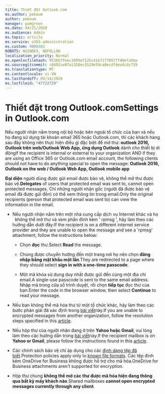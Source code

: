 ```yaml
---
title: Thiết đặt Outlook.com
ms.author: pebaum
author: pebaum
manager: pamgreen
ms.date: 04/21/2020
ms.audience: Admin
ms.topic: article
ms.service: o365-administration
ms.custom: 9000302
ROBOTS: NOINDEX, NOFOLLOW
localization_priority: Normal
ms.openlocfilehash: 953bb7feec3099e7125c41b7177057ff40efa5be
ms.sourcegitcommit: c6692ce0fa1358ec3529e59ca0ecdfdea4cdc759
ms.translationtype: MT
ms.contentlocale: vi-VN
ms.lasthandoff: 09/14/2020
ms.locfileid: "47722729"
---
```

# <a name="settings-in-outlookcom"></a><span data-ttu-id="10403-102">Thiết đặt trong Outlook.com</span><span class="sxs-lookup"><span data-stu-id="10403-102">Settings in Outlook.com</span></span>

<span data-ttu-id="10403-103">Nếu người nhận nằm trong nội bộ hoặc bên ngoài tổ chức của bạn và nếu họ đang sử dụng tài khoản email 365 hoặc Outlook.com, thì các khách hàng sau đây không nên thực hiện điều gì đặc biệt để mở thư: **outlook 2016, Outlook trên web/Outlook Web App, ứng dụng Outlook** dành cho thiết bị di động</span><span class="sxs-lookup"><span data-stu-id="10403-103">If the recipient is internal or external to your organization AND if they are using an Office 365 or Outlook.com email account, the following clients should not have to do anything special to open the message: **Outlook 2016, Outlook on the web / Outlook Web App, Outlook mobile app**</span></span>

<span data-ttu-id="10403-104">**Đại diện** người dùng được gửi email được bảo vệ, không thể mở thư được bảo vệ.</span><span class="sxs-lookup"><span data-stu-id="10403-104">**Delegates** of users that protected email was sent to, cannot open protected messages.</span></span> <span data-ttu-id="10403-105">Chỉ những người nhận gốc (người đã được bảo vệ email đã được gửi đến) có thể xem thông tin trong email.</span><span class="sxs-lookup"><span data-stu-id="10403-105">Only the original recipients (person that protected email was sent to) can view the information in the email.</span></span>

- <span data-ttu-id="10403-106">Nếu người nhận nằm trên một nhà cung cấp dịch vụ Internet khác và họ &nbsp; không thể mở thư và xem phần đính kèm ' rpmsg ', hãy làm theo các hướng dẫn dưới đây:</span><span class="sxs-lookup"><span data-stu-id="10403-106">If the recipient is on a different internet service provider and they are&nbsp;unable to open the message and see a 'rpmsg' attachment, follow the instructions below:</span></span>
    
    - <span data-ttu-id="10403-107">Chọn **đọc** thư.</span><span class="sxs-lookup"><span data-stu-id="10403-107">Select **Read** the message.</span></span>
    
    - <span data-ttu-id="10403-108">Chúng được chuyển hướng đến một trang nơi họ nên chọn **đăng nhập bằng mật khẩu một lần**.</span><span class="sxs-lookup"><span data-stu-id="10403-108">They are redirected to a page where they should select **sign in with a one-time passcode**.</span></span>
    
    - <span data-ttu-id="10403-109">Một mã khóa sử dụng duy nhất được gửi đến cùng một địa chỉ email.</span><span class="sxs-lookup"><span data-stu-id="10403-109">A single-use passcode is sent to the same email address.</span></span> <span data-ttu-id="10403-110">Nhập mã trong cửa sổ trình duyệt, rồi chọn **tiếp tục** đọc thư của bạn.</span><span class="sxs-lookup"><span data-stu-id="10403-110">Enter the code in the browser window, then select **Continue** to read your message.</span></span>

- <span data-ttu-id="10403-111">Nếu bạn không thể mã hóa thư từ một tổ chức khác, hãy làm theo các bước phân giải đã xác định trong [bài viết](https://support.office.com/article/known-issues-opening-irm-protected-emails-sent-from-users-in-other-office-365-organizations-0dec0593-a05d-4aa2-8445-9311ebab3164)này.</span><span class="sxs-lookup"><span data-stu-id="10403-111">If you are unable to encrypted messages from another organization, follow the resolution steps specified in this [article](https://support.office.com/article/known-issues-opening-irm-protected-emails-sent-from-users-in-other-office-365-organizations-0dec0593-a05d-4aa2-8445-9311ebab3164).</span></span>

- <span data-ttu-id="10403-112">Nếu hộp thư của người nhận đang ở trên **Yahoo hoặc Gmail**, vui lòng làm theo các hướng dẫn </span> trong [bài viết](https://support.office.com/article/how-do-i-open-a-protected-message-1157a286-8ecc-4b1e-ac43-2a608fbf3098)này.</span><span class="sxs-lookup"><span data-stu-id="10403-112">If the recipient mailbox is on **Yahoo or Gmail**, please follow the instructions</span> found in this [article](https://support.office.com/article/how-do-i-open-a-protected-message-1157a286-8ecc-4b1e-ac43-2a608fbf3098).</span></span>

- <span data-ttu-id="10403-113">Các chính sách bảo vệ chỉ áp dụng cho các [định dạng tệp đã biết](https://docs.microsoft.com/azure/information-protection/rms-client/client-admin-guide-file-types).</span><span class="sxs-lookup"><span data-stu-id="10403-113">Protection policies apply only to [known file formats](https://docs.microsoft.com/azure/information-protection/rms-client/client-admin-guide-file-types).</span></span> <span data-ttu-id="10403-114">Các tệp đính kèm OneDrive for Business không được hỗ trợ cho mã hóa.</span><span class="sxs-lookup"><span data-stu-id="10403-114">OneDrive for Business attachments aren't supported for encryption.</span></span>

- <span data-ttu-id="10403-115">Hộp thư chung **không thể mở các thư được mã hóa hiện đang thông qua bất kỳ máy khách nào**.</span><span class="sxs-lookup"><span data-stu-id="10403-115">Shared mailboxes **cannot open encrypted messages currently through any client**.</span></span> 
